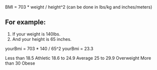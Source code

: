 BMI = 703 * weight / height^2 (can be done in lbs/kg and inches/meters)

## For example:
1. If your weight is 140lbs.
2. And your height is 65 inches.

yourBmi = 703 * 140 / 65^2
yourBmi = 23.3

Less than 18.5 Athletic 
18.6 to 24.9 Average
25 to 29.9 Overweight
More than 30 Obese